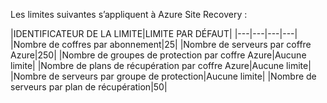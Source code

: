 
Les limites suivantes s’appliquent à Azure Site Recovery :


|IDENTIFICATEUR DE LA LIMITE|LIMITE PAR DÉFAUT|
|---|---|---|---|
|Nombre de coffres par abonnement|25|
|Nombre de serveurs par coffre Azure|250|
|Nombre de groupes de protection par coffre Azure|Aucune limite|
|Nombre de plans de récupération par coffre Azure|Aucune limite|
|Nombre de serveurs par groupe de protection|Aucune limite|
|Nombre de serveurs par plan de récupération|50|

<!---HONumber=August15_HO6-->